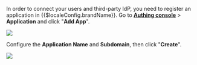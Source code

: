 <IntegrationDetailCard :title="`Create the Application in Authing`">

<!--!!!include(en/common/create-an-app.md)!!!-->

In order to connect your users and third-party IdP, you need to register an application in {{$localeConfig.brandName}}. Go to [**Authing console**](https://console.authing.cn) > **Application** and click "**Add App**".

![](~@imagesEnUs/connections/wechatMp_5.png)


Configure the **Application Name** and **Subdomain**, then click "**Create**".

![](~@imagesEnUs/connections/wechatMp_6.png)


</IntegrationDetailCard>
